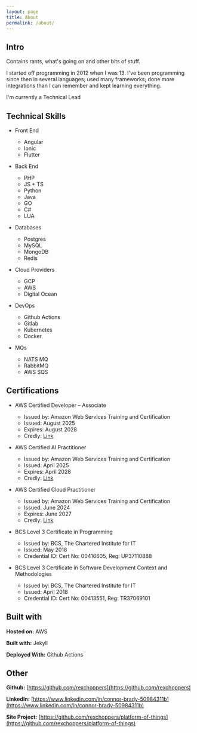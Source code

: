 ```yaml
---
layout: page
title: About
permalink: /about/
---
```

## Intro

Contains rants, what's going on and other bits of stuff.

I started off programming in 2012 when I was 13. I've been programming since then in several languages; used many frameworks; done more integrations than I can remember and kept learning everything.

I'm currently a Technical Lead


## Technical Skills

- Front End
	- Angular
	- Ionic
	- Flutter

- Back End
	- PHP
	- JS + TS
	- Python
	- Java
	- GO
	- C#
	- LUA

- Databases
	- Postgres
	- MySQL
	- MongoDB
	- Redis

- Cloud Providers
	- GCP
	- AWS
	- Digital Ocean

- DevOps
	- Github Actions
	- Gitlab
	- Kubernetes
	- Docker

- MQs
	- NATS MQ
	- RabbitMQ
	- AWS SQS


## Certifications
- AWS Certified Developer – Associate
	- Issued by: Amazon Web Services Training and Certification
	- Issued: August 2025
	- Expires: August 2028
	- Credly: [Link](https://www.credly.com/badges/b0353804-1170-4d59-8d40-57be75173854/public_url)

- AWS Certified AI Practitioner
	- Issued by: Amazon Web Services Training and Certification
	- Issued: April 2025
	- Expires: April 2028
	- Credly: [Link](https://www.credly.com/badges/c72ec1b5-edd0-44de-a357-5dbd51b40e7c/public_url)

- AWS Certified Cloud Practitioner
	- Issued by: Amazon Web Services Training and Certification
	- Issued: June 2024
	- Expires: June 2027
	- Credly: [Link](https://www.credly.com/badges/f4a8c0fa-6aa1-4aa6-82b8-432a26efe4ec/public_url)

- BCS Level 3 Certificate in Programming
	- Issued by: BCS, The Chartered Institute for IT
	- Issued: May 2018
	- Credential ID: Cert No: 00416605, Reg: UP37110888

- BCS Level 3 Certificate in Software Development Context and Methodologies
	- Issued by: BCS, The Chartered Institute for IT
	- Issued: April 2018
	- Credential ID: Cert No: 00413551, Reg: TR37069101


## Built with

**Hosted on:** AWS

  

**Built with:** Jekyll

  

**Deployed With:** Github Actions

  

## Other

**Github:** [https://github.com/rexchoppers](https://github.com/rexchoppers)

  

**LinkedIn:** [https://www.linkedin.com/in/connor-brady-50984311b](https://www.linkedin.com/in/connor-brady-50984311b)

  

**Site Project:** [https://github.com/rexchoppers/platform-of-things](https://github.com/rexchoppers/platform-of-things)
